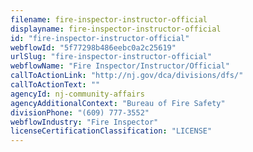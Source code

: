 ```yaml
---
filename: fire-inspector-instructor-official
displayname: fire-inspector-instructor-official
id: "fire-inspector-instructor-official"
webflowId: "5f77298b486eebc0a2c25619"
urlSlug: "fire-inspector-instructor-official"
webflowName: "Fire Inspector/Instructor/Official"
callToActionLink: "http://nj.gov/dca/divisions/dfs/"
callToActionText: ""
agencyId: nj-community-affairs
agencyAdditionalContext: "Bureau of Fire Safety"
divisionPhone: "(609) 777-3552"
webflowIndustry: "Fire Inspector"
licenseCertificationClassification: "LICENSE"
---
```

